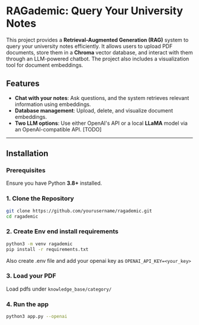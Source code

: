# RAGademic: Query Your University Notes

This project provides a **Retrieval-Augmented Generation (RAG)** system to query your university notes efficiently. It allows users to upload PDF documents, store them in a **Chroma** vector database, and interact with them through an LLM-powered chatbot. The project also includes a visualization tool for document embeddings.

## Features
- **Chat with your notes**: Ask questions, and the system retrieves relevant information using embeddings.
- **Database management**: Upload, delete, and visualize document embeddings.
- **Two LLM options**: Use either OpenAI's API or a local **LLaMA** model via an OpenAI-compatible API. [TODO]

---

## Installation

### Prerequisites
Ensure you have Python **3.8+** installed.

### 1. Clone the Repository
```bash
git clone https://github.com/yourusername/ragademic.git
cd ragademic
```
### 2. Create Env end install requirements
```bash
python3 -m venv ragademic
pip install -r requirements.txt
```
Also create .env file and add your openai key as ```OPENAI_API_KEY=<your_key>```

### 3. Load your PDF
Load pdfs under ```knowledge_base/category/```

### 4. Run the app
```bash
python3 app.py --openai
```